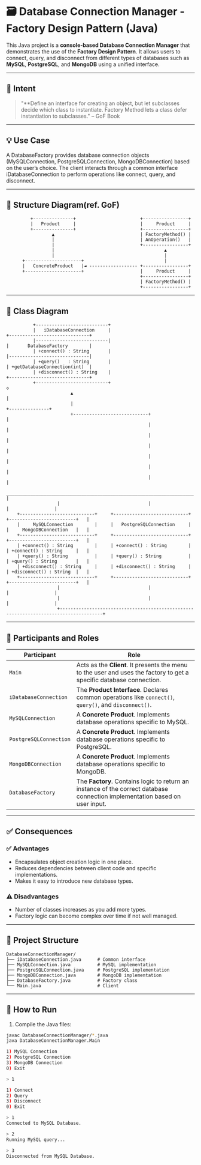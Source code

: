 # 🗃️ Database Connection Manager - Factory Design Pattern (Java)

This Java project is a **console-based Database Connection Manager** that demonstrates the use of the **Factory Design Pattern**. It allows users to connect, query, and disconnect from different types of databases such as **MySQL**, **PostgreSQL**, and **MongoDB** using a unified interface.

---
## 🎯 Intent

> "**Define an interface for creating an object, but let subclasses decide which class to instantiate. Factory Method lets a class defer instantiation to subclasses." – GoF Book

---
## 💡 Use Case

A DatabaseFactory provides database connection objects (MySQLConnection, PostgreSQLConnection, MongoDBConnection) based on the user’s choice. The client interacts through a common interface iDatabaseConnection to perform operations like connect, query, and disconnect.

---

## 🧱 Structure Diagram(ref. GoF)
             +---------------+                        +-----------------+
             |   Product     |                        |     Product     |
             +---------------+                        +-----------------+
                     ▲                                | FactoryMethod() |             
                     |                                | AnOperation()   |
                     |                                +-----------------+
                     |                                         ▲
                     |                                         |
          +---------------------+                              |
          |   ConcreteProduct   |◄ ------------------ +-----------------+ 
          +---------------------+                     |     Product     | 
                                                      +-----------------+ 
                                                      | FactoryMethod() |
                                                      +-----------------+
  
---
## 🧱 Class Diagram

              +---------------------------+
              |   iDatabaseConnection     |                                   +------------------------------+
              |---------------------------|                                   |       DatabaseFactory        |
              | +connect() : String       |                                   |------------------------------|
              | +query()   : String       |                                   | +getDatabaseConnection(int)  |
              | +disconnect() : String    |                                   +------------------------------+
              +---------------------------+                                                   ◇  
                            ▲                                                                 | 
                            |                                                                 +---------------+ 
                            +----------------------------+                                                    |
                                                         |                                                    |  
                                                         |                                                    |  
                                                         |                                                    |  
                                                         |                                                    |  
                                                         |                                                    |  
                                                         |                                                    |  
                       ______________________________________________________________________                 |
                       |                                 |                                  |                 |
        +----------------------------+     +----------------------------+       +-------------------------+   |
        |     MySQLConnection        |     |   PostgreSQLConnection     |       |     MongoDBConnection   |   |
        +----------------------------+     +----------------------------+       +-------------------------+   |
        | +connect() : String        |     | +connect() : String        |       | +connect() : String     |   |
        | +query() : String          |     | +query() : String          |       | +query() : String       |   |
        | +disconnect() : String     |     | +disconnect() : String     |       | +disconnect() : String  |   |
        +----------------------------+     +----------------------------+       +-------------------------+   |
                       |                                 |                                  |                 |
                       |                                 |                                  |                 |  
                       +--------------------------------------------------------------------------------------+                                                                                               

---

## 🧩 Participants and Roles

| Participant               | Role                                                                                   |
|--------------------------|----------------------------------------------------------------------------------------|
| `Main`                   | Acts as the **Client**. It presents the menu to the user and uses the factory to get a specific database connection. |
| `iDatabaseConnection`    | The **Product Interface**. Declares common operations like `connect()`, `query()`, and `disconnect()`. |
| `MySQLConnection`        | A **Concrete Product**. Implements database operations specific to MySQL.              |
| `PostgreSQLConnection`   | A **Concrete Product**. Implements database operations specific to PostgreSQL.         |
| `MongoDBConnection`      | A **Concrete Product**. Implements database operations specific to MongoDB.            |
| `DatabaseFactory`        | The **Factory**. Contains logic to return an instance of the correct database connection implementation based on user input. |

---

## ✅ Consequences

### ✅ Advantages
- Encapsulates object creation logic in one place.
- Reduces dependencies between client code and specific implementations. 
- Makes it easy to introduce new database types.

### ⚠️ Disadvantages
- Number of classes increases as you add more types. 
- Factory logic can become complex over time if not well managed.



---
## 📁 Project Structure

    DatabaseConnectionManager/
    ├── iDatabaseConnection.java      # Common interface
    ├── MySQLConnection.java          # MySQL implementation
    ├── PostgreSQLConnection.java     # PostgreSQL implementation
    ├── MongoDBConnection.java        # MongoDB implementation
    ├── DatabaseFactory.java          # Factory class
    └── Main.java                     # Client

---
## 🧪 How to Run

1. Compile the Java files:

```bash
javac DatabaseConnectionManager/*.java
java DatabaseConnectionManager.Main

1) MySQL Connection
2) PostgreSQL Connection
3) MongoDB Connection
0) Exit

> 1

1) Connect
2) Query
3) Disconnect
0) Exit

> 1
Connected to MySQL Database.

> 2
Running MySQL query...

> 3
Disconnected from MySQL Database.

